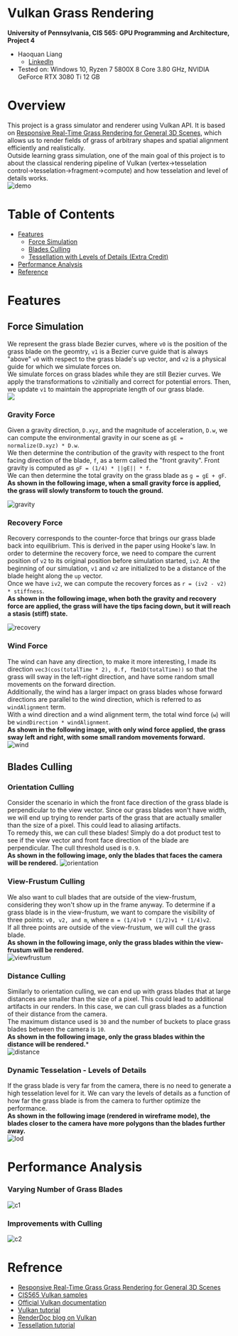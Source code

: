 Vulkan Grass Rendering
==================================

**University of Pennsylvania, CIS 565: GPU Programming and Architecture, Project 4**

* Haoquan Liang
  * [LinkedIn](https://www.linkedin.com/in/leohaoquanliang/)
* Tested on: Windows 10, Ryzen 7 5800X 8 Core 3.80 GHz, NVIDIA GeForce RTX 3080 Ti 12 GB

# Overview
This project is a grass simulator and renderer using Vulkan API. It is based on [Responsive Real-Time Grass Rendering for General 3D Scenes](https://www.cg.tuwien.ac.at/research/publications/2017/JAHRMANN-2017-RRTG/JAHRMANN-2017-RRTG-draft.pdf), which allows us to render fields of grass of arbitrary shapes and spatial alignment efficiently and realistically.   
Outside learning grass simulation, one of the main goal of this project is to about the classical rendering pipeline of Vulkan (vertex->tesselation control->tesselation->fragment->compute) and how tesselation and level of details works.    
![demo](img/demo.gif)

# Table of Contents  
* [Features](#features)  
	* [Force Simulation](#simulation)
	* [Blades Culling](#culling)
	* [Tessellation with Levels of Details (Extra Credit)](#lod)
* [Performance Analysis](#performance)   
* [Reference](#reference)

# <a name="features"> Features</a>
## <a name="simulation">Force Simulation</a>
We represent the grass blade Bezier curves, where `v0` is the position of the grass blade on the geomtry, `v1` is a Bezier curve guide that is always "above" `v0` with respect to the grass blade's up vector, and `v2` is a physical guide for which we simulate forces on.    
We simulate forces on grass blades while they are still Bezier curves. We apply the transformations to `v2`initially and correct for potential errors. Then, we update `v1` to maintain the appropriate length of our grass blade.   
![](img/blade_model.jpg)

### Gravity Force   
Given a gravity direction, `D.xyz`, and the magnitude of acceleration, `D.w`, we can compute the environmental gravity in our scene as `gE = normalize(D.xyz) * D.w`.   
We then determine the contribution of the gravity with respect to the front facing direction of the blade, `f`, as a term called the "front gravity". Front gravity is computed as `gF = (1/4) * ||gE|| * f`.   
We can then determine the total gravity on the grass blade as `g = gE + gF`.   
**As shown in the following image, when a small gravity force is applied, the grass will slowly transform to touch the ground.**    

![gravity](img/gravity.gif)

### Recovery Force
Recovery corresponds to the counter-force that brings our grass blade back into equilibrium. This is derived in the paper using Hooke's law. In order to determine the recovery force, we need to compare the current position of `v2` to its original position before simulation started, `iv2`. At the beginning of our simulation, `v1` and `v2` are initialized to be a distance of the blade height along the `up` vector.   
Once we have `iv2`, we can compute the recovery forces as `r = (iv2 - v2) * stiffness`.   
**As shown in the following image, when both the gravity and recovery force are applied, the grass will have the tips facing down, but it will reach a stasis (stiff) state.** 

![recovery](img/stiff.png)

### Wind Force
The wind can have any direction, to make it more interesting, I made its direction `vec3(cos(totalTime * 2), 0.f, fbm1D(totalTime))` so that the grass will sway in the left-right direction, and have some random small movements on the forward direction.    
Additionally, the wind has a larger impact on grass blades whose forward directions are parallel to the wind direction, which is referred to as `windAlignment` term.     
With a wind direction and a wind alignment term, the total wind force (`w`) will be `windDirection * windAlignment`.   
**As shown in the following image, with only wind force applied, the grass sway left and right, with some small random movements forward.**   
![wind](img/wind.gif)

## <a name="culling">Blades Culling</a>
### Orientation Culling
Consider the scenario in which the front face direction of the grass blade is perpendicular to the view vector. Since our grass blades won't have width, we will end up trying to render parts of the grass that are actually smaller than the size of a pixel. This could lead to aliasing artifacts.   
To remedy this, we can cull these blades! Simply do a dot product test to see if the view vector and front face direction of the blade are perpendicular. The cull threshold used is `0.9`.   
**As shown in the following image, only the blades that faces the camera will be rendered.**
![orientation](img/orientation.gif)
### View-Frustum Culling
We also want to cull blades that are outside of the view-frustum, considering they won't show up in the frame anyway. To determine if a grass blade is in the view-frustum, we want to compare the visibility of three points: `v0, v2, and m`, where `m = (1/4)v0 * (1/2)v1 * (1/4)v2`.   
If all three points are outside of the view-frustum, we will cull the grass blade.    
**As shown in the following image, only the grass blades within the view-frustum will be rendered.**   
![viewfrustum](img/viewfrustum.gif)
### Distance Culling
Similarly to orientation culling, we can end up with grass blades that at large distances are smaller than the size of a pixel. This could lead to additional artifacts in our renders. In this case, we can cull grass blades as a function of their distance from the camera.   
The maximum distance used is `30` and the number of buckets to place grass blades between the camera is `10`.    
**As shown in the following image, only the grass blades within the distance will be rendered.***   
![distance](img/distance.gif)

### <a name="lod">Dynamic Tesselation - Levels of Details</a>
If the grass blade is very far from the camera, there is no need to generate a high tesselation level for it. We can vary the levels of details as a function of how far the grass blade is from the camera to further optimize the performance.    
**As shown in the following image (rendered in wireframe mode), the blades closer to the camera have more polygons than the blades further away.**    
![lod](img/LOD.png)

# <a name="performance">Performance Analysis</a>
### Varying Number of Grass Blades
![c1](img/chart1.png)

### Improvements with Culling
![c2](img/chart2.png) 

# <a name="reference">Refrence</a>
* [Responsive Real-Time Grass Grass Rendering for General 3D Scenes](https://www.cg.tuwien.ac.at/research/publications/2017/JAHRMANN-2017-RRTG/JAHRMANN-2017-RRTG-draft.pdf)
* [CIS565 Vulkan samples](https://github.com/CIS565-Fall-2017/Vulkan-Samples/tree/master/samples/5_helloTessellation)
* [Official Vulkan documentation](https://www.khronos.org/registry/vulkan/)
* [Vulkan tutorial](https://vulkan-tutorial.com/)
* [RenderDoc blog on Vulkan](https://renderdoc.org/vulkan-in-30-minutes.html)
* [Tessellation tutorial](https://ogldev.org/www/tutorial30/tutorial30.html)